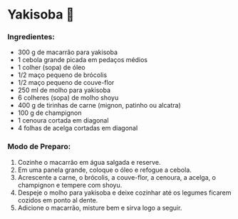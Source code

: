 # Yakisoba :sushi: 

### Ingredientes:

- 300 g de macarrão para yakisoba
- 1 cebola grande picada em pedaços médios
- 1 colher (sopa) de óleo
- 1/2 maço pequeno de brócolis
- 1/2 maço pequeno de couve-flor
- 250 ml de molho para yakisoba
- 6 colheres (sopa) de molho shoyu
- 400 g de tirinhas de carne (mignon, patinho ou alcatra)
- 100 g de champignon
- 1 cenoura cortada em diagonal
- 4 folhas de acelga cortadas em diagonal

### Modo de Preparo:

1. Cozinhe o macarrão em água salgada e reserve.
2. Em uma panela grande, coloque o óleo e refogue a cebola.
3. Acrescente a carne, o brócolis, a couve-flor, a cenoura, a acelga, o champignon e tempere com shoyu.
4. Despeje o molho para yakisoba e deixe cozinhar até os legumes ficarem cozidos em ponto al dente.
5. Adicione o macarrão, misture bem e sirva logo a seguir.